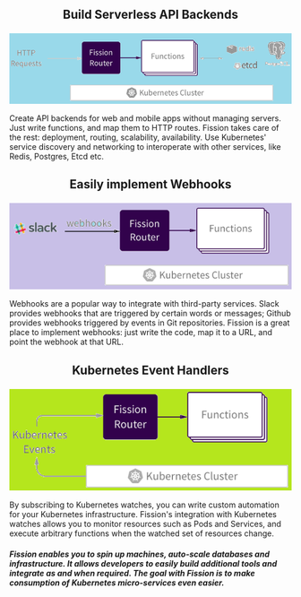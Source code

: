 ## <p align="center">Build Serverless API Backends</p>

<p align="center">
  <img src="https://github.com/prasenforu/serverless/blob/master/images/apibe.png">
</p>

Create API backends for web and mobile apps without managing servers. Just write functions, and map them to HTTP routes. Fission takes care of the rest: deployment, routing, scalability, availability. Use Kubernetes' service discovery and networking to interoperate with other services, like Redis, Postgres, Etcd etc.

## <p align="center">Easily implement Webhooks</p>

<p align="center">
  <img src="https://github.com/prasenforu/serverless/blob/master/images/webhook.png">
</p>

Webhooks are a popular way to integrate with third-party services. Slack provides webhooks that are triggered by certain words or messages; Github provides webhooks triggered by events in Git repositories. Fission is a great place to implement webhooks: just write the code, map it to a URL, and point the webhook at that URL.

## <p align="center">Kubernetes Event Handlers</p>

<p align="center">
  <img src="https://github.com/prasenforu/serverless/blob/master/images/event.png">
</p>

By subscribing to Kubernetes watches, you can write custom automation for your Kubernetes infrastructure. Fission's integration with Kubernetes watches allows you to monitor resources such as Pods and Services, and execute arbitrary functions when the watched set of resources change.

##### Fission enables you to spin up machines, auto-scale databases and infrastructure. It allows developers to easily build additional tools and integrate as and when required. The goal with Fission is to make consumption of Kubernetes micro-services even easier.
